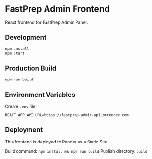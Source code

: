 # FastPrep Admin Frontend

React frontend for FastPrep Admin Panel.

## Development

```bash
npm install
npm start
```

## Production Build

```bash
npm run build
```

## Environment Variables

Create `.env` file:

```
REACT_APP_API_URL=https://fastprep-admin-api.onrender.com
```

## Deployment

This frontend is deployed to Render as a Static Site.

Build command: `npm install && npm run build`
Publish directory: `build`





